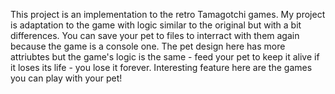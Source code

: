    This project is an implementation to the retro Tamagotchi games. My project is adaptation to the game with logic similar to the original but with a bit differences. You can save your pet to files to interract with them again because the game is a console one. The pet design here has more attriubtes but the game's logic is the same - feed your pet to keep it alive if it loses its life - you lose it forever. Interesting feature here are the games you can play with your pet!
